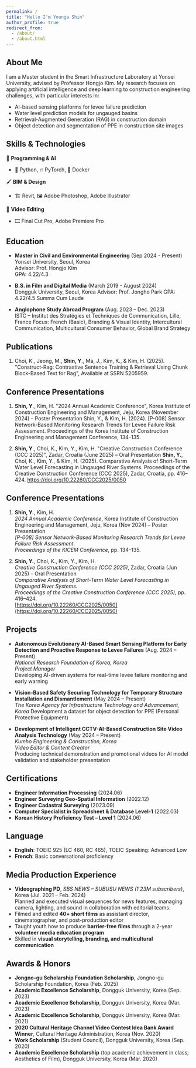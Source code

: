 ```yaml
---
permalink: /
title: "Hello I'm Younga Shin"
author_profile: true
redirect_from: 
  - /about/
  - /about.html
---
```



## About Me

I am a Master student in the Smart Infrastructure Laboratory at Yonsei University, advised by Professor Hongjo Kim. My research focuses on applying artificial intelligence and deep learning to construction engineering challenges, with particular interests in:

- AI-based sensing platforms for levee failure prediction  
- Water level prediction models for ungauged basins
- Retrieval-Augmented Generation (RAG) in construction domain  
- Object detection and segmentation of PPE in construction site images

## Skills & Technologies

🧠 **Programming & AI**
- 🐍 Python, 🔥 PyTorch, 🐳 Docker

🖌️ **BIM & Design**
- 🏗️ Revit, 🖼️ Adobe Photoshop, Adobe Illustrator

🎥 **Video Editing**
- 🎞️ Final Cut Pro, Adobe Premiere Pro

## Education

- **Master in Civil and Environmental Engineering** (Sep 2024 - Present)  
  Yonsei University, Seoul, Korea  
  Advisor: Prof. Hongjo Kim  
  GPA: 4.22/4.3

- **B.S. in Film and Digital Media** (March 2019 - August 2024)  
  Dongguk University, Seoul, Korea
  Advisor: Prof. Jongho Park
  GPA: 4.22/4.5
  Summa Cum Laude

- **Anglophone Study Abroad Program** (Aug. 2023 – Dec. 2023)  
  ISTC – Institut des Stratégies et Techniques de Communication, Lille, France
  Focus: French (Basic), Branding & Visual Identity, Intercultural Communication, Multicultural Consumer Behavior, Global Brand Strategy

## Publications

1. Choi, K., Jeong, M., **Shin, Y**., Ma, J., Kim, K., & Kim, H. (2025). "Construct-Rag: Contrastive Sentence Training & Retrieval Using Chunk Block-Based Text for Rag", Available at SSRN 5205959.

## Conference Presentations

1. **Shin, Y**., Kim, H. "2024 Annual Academic Conference", Korea Institute of Construction Engineering and Management, Jeju, Korea (November 2024) – Poster Presentation
Shin, Y., & Kim, H. (2024). [P-008] Sensor Network-Based Monitoring Research Trends for Levee Failure Risk Assessment. Proceedings of the Korea Institute of Construction Engineering and Management Conference, 134–135.

2. **Shin, Y**., Choi, K., Kim, Y., Kim, H. "Creative Construction Conference (CCC 2025)", Zadar, Croatia (June 2025) – Oral Presentation
**Shin, Y.**, Choi, K., Kim, Y., & Kim, H. (2025). Comparative Analysis of Short-Term Water Level Forecasting in Ungauged River Systems. Proceedings of the Creative Construction Conference (CCC 2025), Zadar, Croatia, pp. 416–424. https://doi.org/10.22260/CCC2025/0050


## Conference Presentations

1. **Shin, Y.**, Kim, H.  
   *2024 Annual Academic Conference*, Korea Institute of Construction Engineering and Management, Jeju, Korea (Nov 2024) – Poster Presentation  
   *[P-008] Sensor Network-Based Monitoring Research Trends for Levee Failure Risk Assessment*.  
   *Proceedings of the KICEM Conference*, pp. 134–135.  

2. **Shin, Y.**, Choi, K., Kim, Y., Kim, H.  
   *Creative Construction Conference (CCC 2025)*, Zadar, Croatia (Jun 2025) – Oral Presentation  
   *Comparative Analysis of Short-Term Water Level Forecasting in Ungauged River Systems*.  
   *Proceedings of the Creative Construction Conference (CCC 2025)*, pp. 416–424.  
   [https://doi.org/10.22260/CCC2025/0050](https://doi.org/10.22260/CCC2025/0050)


## Projects

- **Autonomous Evolutionary AI-Based Smart Sensing Platform for Early Detection and Proactive Response to Levee Failures** (Aug. 2024 – Present)  
  *National Research Foundation of Korea, Korea*  
  *Project Manager*  
  Developing AI-driven systems for real-time levee failure monitoring and early warning

- **Vision-Based Safety Securing Technology for Temporary Structure Installation and Dismantlement** (May 2024 – Present)  
  *The Korea Agency for Infrastructure Technology and Advancement, Korea*
  Development a dataset for object detection for PPE (Personal Protective Equipment)

- **Development of Intelligent CCTV-AI-Based Construction Site Video Analysis Technology** (May 2024 – Present)  
  *Kumho Engineering & Construction, Korea*  
  *Video Editor & Content Creator*  
  Producing technical demonstration and promotional videos for AI model validation and stakeholder presentation


## Certifications

- **Engineer Information Processing** (2024.06)
- **Engineer Surveying Geo-Spatial Information** (2022.12)
- **Engineer Cadastral Surveying** (2023.09)
- **Computer Specialist in Spreadsheet & Database Level-1** (2022.03)
- **Korean History Proficiency Test – Level 1** (2024.06)


## Language

- **English**: TOEIC 925 (LC 460, RC 465), TOEIC Speaking: Advanced Low  
- **French**: Basic conversational proficiency


## Media Production Experience

- **Videographing PD**, *SBS NEWS – SUBUSU NEWS (1.23M subscribers)*, Korea (Jul. 2021 – Feb. 2024)  
  Planned and executed visual sequences for news features, managing camera, lighting, and sound in collaboration with editorial teams.
- Filmed and edited **40+ short films** as assistant director, cinematographer, and post-production editor
- Taught youth how to produce **barrier-free films** through a 2-year **volunteer media education program**
- Skilled in **visual storytelling, branding, and multicultural communication**


## Awards & Honors

- **Jongno-gu Scholarship Foundation Scholarship**, Jongno-gu Scholarship Foundation, Korea (Feb. 2025)
- **Academic Excellence Scholarship**, Dongguk University, Korea (Sep. 2023)  
- **Academic Excellence Scholarship**, Dongguk University, Korea (Mar. 2023)  
- **Academic Excellence Scholarship**, Dongguk University, Korea (Mar. 2021)  
- **2020 Cultural Heritage Channel Video Contest Idea Bank Award Winner**, Cultural Heritage Administration, Korea (Nov. 2020)  
- **Work Scholarship** (Student Council), Dongguk University, Korea (Sep. 2020)  
- **Academic Excellence Scholarship** (top academic achievement in class; Aesthetics of Film), Dongguk University, Korea (Mar. 2020)
